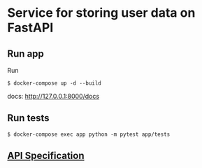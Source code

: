 # Service for storing user data on FastAPI

## Run app

Run

````
$ docker-compose up -d --build
````

docs: http://127.0.0.1:8000/docs

## Run tests

````
$ docker-compose exec app python -m pytest app/tests
````

## [API Specification](./docs/api.md)
